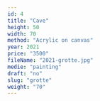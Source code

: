 ```yaml
---
id: 4
title: "Cave"
height: 50
width: 70
method: "Acrylic on canvas"
year: 2021
price: "3500"
fileName: "2021-grotte.jpg"
medie: "painting"
draft: "no"
slug: "grotte"
weight: "70"
---
```

